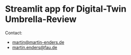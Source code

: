 # Streamlit app for Digital-Twin Umbrella-Review



Contact:
* martin@martin-enders.de
* martin.enders@fau.de
